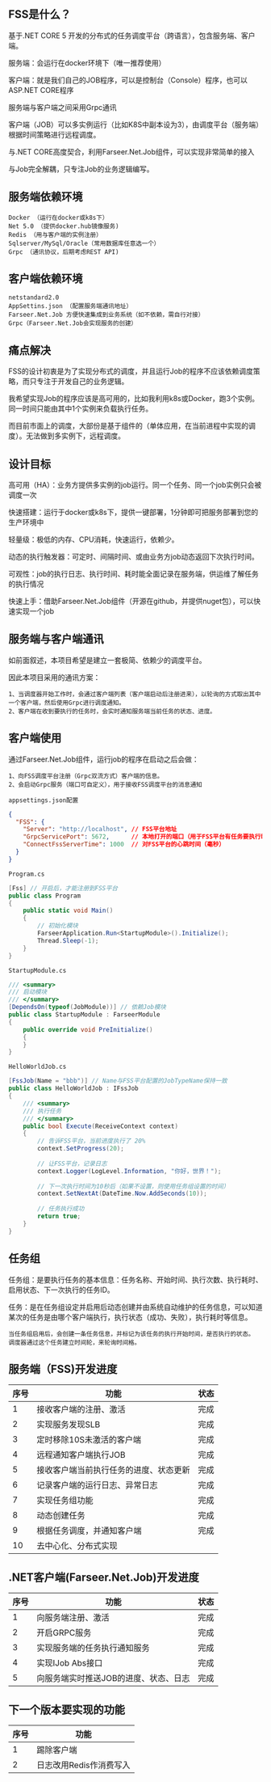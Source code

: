## FSS是什么？
基于.NET CORE 5 开发的分布式的任务调度平台（跨语言），包含服务端、客户端。

服务端：会运行在docker环境下（唯一推荐使用）

客户端：就是我们自己的JOB程序，可以是控制台（Console）程序，也可以ASP.NET CORE程序

服务端与客户端之间采用Grpc通讯

客户端（JOB）可以多实例运行（比如K8S中副本设为3），由调度平台（服务端）根据时间策略进行远程调度。

与.NET CORE高度契合，利用Farseer.Net.Job组件，可以实现非常简单的接入

与Job完全解耦，只专注Job的业务逻辑编写。
## 服务端依赖环境
    Docker （运行在docker或k8s下）
    Net 5.0 （提供docker.hub镜像服务)
    Redis （用与客户端的实例注册）
    Sqlserver/MySql/Oracle（常用数据库任意选一个）
    Grpc （通讯协议，后期考虑REST API)
## 客户端依赖环境
    netstandard2.0
    AppSettins.json （配置服务端通讯地址）
    Farseer.Net.Job 方便快速集成到业务系统（如不依赖，需自行对接）
    Grpc（Farseer.Net.Job会实现服务的创建）

## 痛点解决
FSS的设计初衷是为了实现分布式的调度，并且运行Job的程序不应该依赖调度策略，而只专注于开发自己的业务逻辑。

我希望实现Job的程序应该是高可用的，比如我利用k8s或Docker，跑3个实例。同一时间只能由其中1个实例来负载执行任务。

而目前市面上的调度，大部份是基于组件的（单体应用，在当前进程中实现的调度）。无法做到多实例下，远程调度。

## 设计目标
高可用（HA）：业务方提供多实例的job运行。同一个任务、同一个job实例只会被调度一次

快速搭建：运行于docker或k8s下，提供一键部署，1分钟即可把服务部署到您的生产环境中

轻量级：极低的内存、CPU消耗，快速运行，依赖少。

动态的执行触发器：可定时、间隔时间、或由业务方job动态返回下次执行时间。

可观性：job的执行日志、执行时间、耗时能全面记录在服务端，供运维了解任务的执行情况

快速上手：借助Farseer.Net.Job组件（开源在github，并提供nuget包），可以快速实现一个job

## 服务端与客户端通讯
如前面叙述，本项目希望是建立一套极简、依赖少的调度平台。

因此本项目采用的通讯方案：

    1、当调度器开始工作时，会通过客户端列表（客户端启动后注册进来），以轮询的方式取出其中一个客户端，然后使用Grpc进行调度通知。
    2、客户端在收到要执行的任务时，会实时通知服务端当前任务的状态、进度。

## 客户端使用
通过Farseer.Net.Job组件，运行job的程序在启动之后会做：

    1、向FSS调度平台注册（Grpc双流方式）客户端的信息。
    2、会启动Grpc服务（端口可自定义），用于接收FSS调度平台的消息通知

`appsettings.json配置`
```json
{
  "FSS": {
    "Server": "http://localhost", // FSS平台地址
    "GrpcServicePort": 5672,      // 本地打开的端口（用于FSS平台有任务要执行时通知到我）
    "ConnectFssServerTime": 1000  // 对FSS平台的心跳时间（毫秒）
  }
}
```
`Program.cs`
```c#
[Fss] // 开启后，才能注册到FSS平台
public class Program
{
    public static void Main()
    {
        // 初始化模块
        FarseerApplication.Run<StartupModule>().Initialize();
        Thread.Sleep(-1);
    }
}
```
`StartupModule.cs`
```c#
/// <summary>
/// 启动模块
/// </summary>
[DependsOn(typeof(JobModule))] // 依赖Job模块
public class StartupModule : FarseerModule
{
    public override void PreInitialize()
    {
    }
}
```
`HelloWorldJob.cs`
```c#
[FssJob(Name = "bbb")] // Name与FSS平台配置的JobTypeName保持一致
public class HelloWorldJob : IFssJob
{
    /// <summary>
    /// 执行任务
    /// </summary>
    public bool Execute(ReceiveContext context)
    {
        // 告诉FSS平台，当前进度执行了 20%
        context.SetProgress(20);
        
        // 让FSS平台，记录日志
        context.Logger(LogLevel.Information, "你好，世界！");
        
        // 下一次执行时间为10秒后（如果不设置，则使用任务组设置的时间）
        context.SetNextAt(DateTime.Now.AddSeconds(10));
        
        // 任务执行成功
        return true;
    }
}
```
## 任务组
任务组：是要执行任务的基本信息：任务名称、开始时间、执行次数、执行耗时、启用状态、下一次执行的任务ID。

任务：是在任务组设定并启用后动态创建并由系统自动维护的任务信息，可以知道某次的任务是由哪个客户端执行，执行状态（成功、失败），执行耗时等信息。

    当任务组启用后，会创建一条任务信息，并标记为该任务的执行开始时间，是否执行的状态。
    调度器通过这个任务建立时间轮，来轮询时间格。

## 服务端（FSS)开发进度
|  序号   | 功能  | 状态  |
|  ----  | ----  | ---- |
| 1  | 接收客户端的注册、激活 | 完成 |
| 2  | 实现服务发现SLB | 完成 |
| 3  | 定时移除10S未激活的客户端 | 完成 |
| 4  | 远程通知客户端执行JOB | 完成 |
| 5  | 接收客户端当前执行任务的进度、状态更新 | 完成 |
| 6  | 记录客户端的运行日志、异常日志 | 完成 |
| 7  | 实现任务组功能 | 完成 |
| 8  | 动态创建任务 |完成  |
| 9  | 根据任务调度，并通知客户端 | 完成 |
| 10  | 去中心化、分布式实现 |  |

## .NET客户端(Farseer.Net.Job)开发进度
|  序号   | 功能  | 状态  |
|  ----  | ----  | ---- |
| 1  | 向服务端注册、激活 | 完成 |
| 2  | 开启GRPC服务 | 完成 |
| 3  | 实现服务端的任务执行通知服务 | 完成 |
| 4  | 实现IJob Abs接口 | 完成 |
| 5  | 向服务端实时推送JOB的进度、状态、日志 | 完成 |

## 下一个版本要实现的功能
|  序号   | 功能  |
|  ----  | ----  |
| 1  | 踢除客户端 |
| 2  | 日志改用Redis作消费写入 |